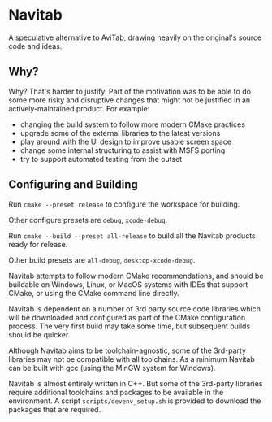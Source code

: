 # Navitab

A speculative alternative to AviTab, drawing heavily on the original's
source code and ideas.

## Why?

Why? That's harder to justify. Part of the motivation was to be able to do
some more risky and disruptive changes that might not be justified in an
actively-maintained product. For example:

- changing the build system to follow more modern CMake practices
- upgrade some of the external libraries to the latest versions
- play around with the UI design to improve usable screen space
- change some internal structuring to assist with MSFS porting
- try to support automated testing from the outset

## Configuring and Building

Run `cmake --preset release` to configure the workspace for building.

Other configure presets are `debug`, `xcode-debug`.

Run `cmake --build --preset all-release` to build all the Navitab products ready for
release.

Other build presets are `all-debug`, `desktop-xcode-debug`.

Navitab attempts to follow modern CMake recommendations, and should be buildable
on Windows, Linux, or MacOS systems with IDEs that support CMake, or using the
CMake command line directly.

Navitab is dependent on a number of 3rd party source code libraries which will be
downloaded and configured as part of the CMake configuration process. The very first
build may take some time, but subsequent builds should be quicker.

Although Navitab aims to be toolchain-agnostic, some of the 3rd-party libraries may
not be compatible with all toolchains. As a minimum Navitab can be built with gcc
(using the MinGW system for Windows).

Navitab is almost entirely written in C++. But some of the 3rd-party libraries
require additional toolchains and packages to be available in the environment.
A script `scripts/devenv_setup.sh` is provided to download the packages that are
required.
